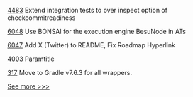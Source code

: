
[4483](https://github.com/hyperledger/fabric/pull/4483) Extend integration tests to over inspect option of checkcommitreadiness

[6048](https://github.com/hyperledger/besu/pull/6048) Use BONSAI for the execution engine BesuNode in ATs

[6047](https://github.com/hyperledger/besu/pull/6047) Add X (Twitter) to README, Fix Roadmap Hyperlink

[4003](https://github.com/hyperledger/iroha/pull/4003) Paramtitle

[317](https://github.com/hyperledger/fabric-chaincode-java/pull/317) Move to Gradle v7.6.3 for all wrappers.


[See more >>>](https://start-here.hyperledger.org/pull-requests)
